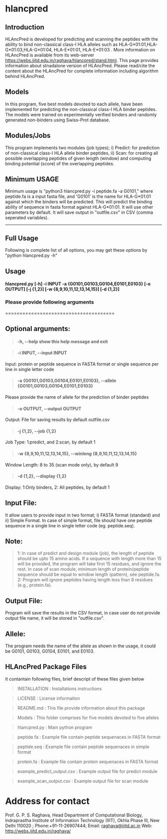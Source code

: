 # hlancpred
## Introduction
HLAncPred is developed for predicting and scanning the peptides with the ability to bind non-classical class-I HLA alleles such as HLA-G\*01:01,HLA-G\*01:03,HLA-G\*01:04, HLA-E\*01:01, HLA-E\*01:03 . More information on HLAncPred is available from its web-server https://webs.iiitd.edu.in/raghava/hlancpred/stand.html. This page provides information about stnadalone version of HLAncPred. Please read/cite the content about the HLAncPred for complete information including algorithm behind HLAncPred.

## Models
In this program, five best models devoted to each allele, have been implemented for predicting the non-classical class-I HLA binder peptides. The models were trained on experimentally verified binders and randomly generated non-binders using Swiss-Prot database.

## Modules/Jobs
This program implements two modules (job types); i) Predict: for prediction of non-classical class-I HLA allele binder peptides, ii) Scan: for creating all possible overlapping peptides of given length (window) and computing binding  potential (score) of the overlapping peptides.

## Minimum USAGE
Minimum usage is "python3 hlancpred.py -i peptide.fa -a G0101," where peptide.fa is a input fasta file, and 'G0101' is the name for HLA-G\*01:01 against which the binders will be predicted. This will predict the binding ability of sequence in fasta format against HLA-G\*01:01. It will use other parameters by default. It will save output in "outfile.csv" in CSV (comma seperated variables).

-------------------------------------------------------------------------------------------------------------

## Full Usage
Following is complete list of all options, you may get these options by "python hlancpred.py -h"


## Usage
#### hlancpred.py [-h] -i INPUT -a {G0101,G0103,G0104,E0101,E0103} [-o OUTPUT] [-j {1,2}] [-w {8,9,10,11,12,13,14,15}] [-d {1,2}]


### Please provide following arguments
======================================

## Optional arguments:
  >#### -h, --help            show this help message and exit
  
  >#### -i INPUT, --input INPUT
  Input: protein or peptide sequence in FASTA format or single sequence per line in single letter code
                        
  >#### -a {G0101,G0103,G0104,E0101,E0103}, --allele {G0101,G0103,G0104,E0101,E0103}
  Please provide the name of allele for the prediction of binder peptides
                        
  >#### -o OUTPUT, --output OUTPUT
  Output: File for saving results by default outfile.csv
  >#### -j {1,2}, --job {1,2}
  Job Type: 1:predict, and 2:scan, by default 1
  >#### -w {8,9,10,11,12,13,14,15}, --winleng {8,9,10,11,12,13,14,15}
  Window Length: 8 to 35 (scan mode only), by default 9
  >#### -d {1,2}, --display {1,2}
  Display: 1:Only binders, 2: All peptides, by default 1

## **Input File:** 
It allow users to provide input in two format; i) FASTA format (standard) and ii) Simple Format. In case of simple format, file should have one peptide sequence in a single line in single letter code (eg. peptide.seq). 


## **Note:**
>1: In case of predict and design module (job), the length of peptide should be upto 15 amino acids. If a sequence with length more than 15 will be provided, the program will take first 15 residues, and ignore the rest. In case of scan module, minimum length of protein/peptide sequence should be equal to window length (pattern), see peptide.fa.
>2: Program will ignore peptides having length less than 8 residues (e.g., protein.fa).

## **Output File:** 
Program will save the results in the CSV format, in case user do not provide output file name, it will be stored in "outfile.csv".

## **Allele:** 
The program needs the name of the allele as shown in the usage, it could be G0101, G0103, G0104, E0101, and E0103.

## HLAncPred Package Files
It contantain following files, brief descript of these files given below

>INSTALLATION  			: Installations instructions

>LICENSE       			: License information

>README.md     			: This file provide information about this package

>Models           		: This folder comprises for five models devoted to five alleles

>hlancpred.py 			: Main python program 

>peptide.fa			: Example file contain peptide sequenaces in FASTA format

>peptide.seq			: Example file contain peptide sequenaces in simple format

>protein.fa			: Example file contain protein sequenaces in FASTA format 

>example_predict_output.csv	: Example output file for predict module

>example_scan_output.csv		: Example output file for scan module

# Address for contact
Prof. G. P. S. Raghava, Head Department of Computational Biology,            
Indraprastha Institute of Information Technology (IIIT), 
Okhla Phase III, New Delhi 110020 ; Phone:+91-11-26907444; 
Email: raghava@iiitd.ac.in  Web: http://webs.iiitd.edu.in/raghava/
